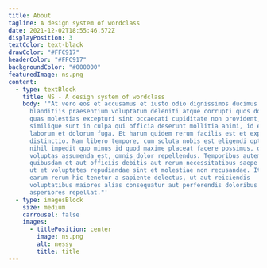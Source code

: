```yaml
---
title: About
tagline: A design system of wordclass
date: 2021-12-02T18:55:46.572Z
displayPosition: 3
textColor: text-black
drawColor: "#FFC917"
headerColor: "#FFC917"
backgroundColor: "#000000"
featuredImage: ns.png
content:
  - type: textBlock
    title: NS - A design system of wordclass
    body: '"At vero eos et accusamus et iusto odio dignissimos ducimus qui
      blanditiis praesentium voluptatum deleniti atque corrupti quos dolores et
      quas molestias excepturi sint occaecati cupiditate non provident,
      similique sunt in culpa qui officia deserunt mollitia animi, id est
      laborum et dolorum fuga. Et harum quidem rerum facilis est et expedita
      distinctio. Nam libero tempore, cum soluta nobis est eligendi optio cumque
      nihil impedit quo minus id quod maxime placeat facere possimus, omnis
      voluptas assumenda est, omnis dolor repellendus. Temporibus autem
      quibusdam et aut officiis debitis aut rerum necessitatibus saepe eveniet
      ut et voluptates repudiandae sint et molestiae non recusandae. Itaque
      earum rerum hic tenetur a sapiente delectus, ut aut reiciendis
      voluptatibus maiores alias consequatur aut perferendis doloribus
      asperiores repellat."'
  - type: imagesBlock
    size: medium
    carrousel: false
    images:
      - titlePosition: center
        image: ns.png
        alt: nessy
        title: title
---
```

